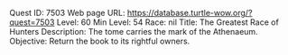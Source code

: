 Quest ID: 7503
Web page URL: https://database.turtle-wow.org/?quest=7503
Level: 60
Min Level: 54
Race: nil
Title: The Greatest Race of Hunters
Description: The tome carries the mark of the Athenaeum.
Objective: Return the book to its rightful owners.
